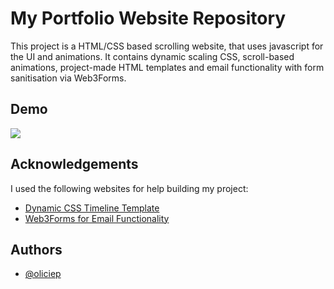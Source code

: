 
# My Portfolio Website Repository

This project is a HTML/CSS based scrolling website, that uses javascript for the UI and animations. It contains dynamic scaling CSS, scroll-based animations, project-made HTML templates and email functionality with form sanitisation via Web3Forms.


## Demo

![](https://github.com/oliciep/oliciep.github.io/blob/main/demo.gif)


## Acknowledgements
I used the following websites for help building my project:
 - [Dynamic CSS Timeline Template](https://niemvuilaptrinh.medium.com/27-html-timeline-for-web-design-979b8e5d1c05)
 - [Web3Forms for Email Functionality](https://web3forms.com/)



## Authors

- [@oliciep](https://github.com/oliciep)

